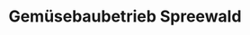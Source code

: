 ---
title: "Gemüsebaubetrieb Spreewald"
url: /luebbenau-spreewald/gemuesebaubetrieb-spreewald/
shop: Gemüse & Obst
---